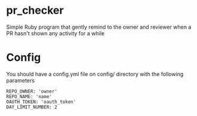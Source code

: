 # pr_checker
Simple Ruby program that gently remind to the owner and reviewer when a PR hasn't shown any activity for a while
# Config
You should have a config.yml file on config/ directory with the following parameters
```
REPO_OWNER: 'owner'
REPO_NAME: 'name'
OAUTH_TOKEN: 'oauth_token'
DAY_LIMIT_NUMBER: 2
```
